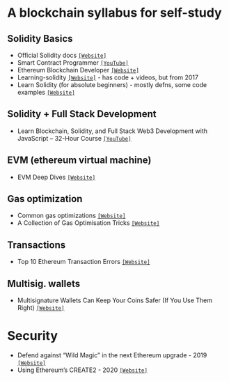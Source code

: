 # A blockchain syllabus for self-study

## Solidity Basics
- Official Solidity docs [`[Website]`](https://docs.soliditylang.org/en/latest/)
- Smart Contract Programmer [`[YouTube]`](https://www.youtube.com/watch?v=xv9OmztShIw&list=PLO5VPQH6OWdVQwpQfw9rZ67O6Pjfo6q-p)
- Ethereum Blockchain Developer [`[Website]`](https://ethereum-blockchain-developer.com/)
- Learning-solidity [`[Website]`](https://github.com/willitscale/learning-solidity) - has code + videos, but from 2017
- Learn Solidity (for absolute beginners) - mostly defns, some code examples [`[Website]`](https://www.tutorialspoint.com/solidity/index.htm)

## Solidity + Full Stack Development 
- Learn Blockchain, Solidity, and Full Stack Web3 Development with JavaScript – 32-Hour Course [`[YouTube]`](https://www.youtube.com/watch?v=gyMwXuJrbJQ)

## EVM (ethereum virtual machine)
- EVM Deep Dives [`[Website]`](https://noxx.substack.com/p/evm-deep-dives-the-path-to-shadowy?s=r)

## Gas optimization 
- Common gas optimizations [`[Website]`](https://gist.github.com/hrkrshnn/ee8fabd532058307229d65dcd5836ddc)
- A Collection of Gas Optimisation Tricks [`[Website]`](https://forum.openzeppelin.com/t/a-collection-of-gas-optimisation-tricks/19966/5)

## Transactions
- Top 10 Ethereum Transaction Errors [`[Website]`](https://www.blocknative.com/blog/ethereum-transaction-errors)

## Multisig. wallets 
- Multisignature Wallets Can Keep Your Coins Safer (If You Use Them Right) [`[Website]`](https://www.coindesk.com/tech/2020/11/10/multisignature-wallets-can-keep-your-coins-safer-if-you-use-them-right/)

# Security
- Defend against “Wild Magic” in the next Ethereum upgrade - 2019 [`[Website]`](https://medium.com/@jason.carver/defend-against-wild-magic-in-the-next-ethereum-upgrade-b008247839d2)
- Using Ethereum’s CREATE2 - 2020 [`[Website]`](https://hackernoon.com/using-ethereums-create2-nw2137q7)
